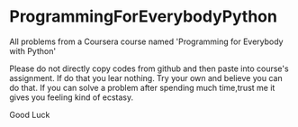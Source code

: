 # ProgrammingForEverybodyPython
All problems from a Coursera course named 'Programming for Everybody with Python'

Please do not directly copy codes from github and then paste into course's assignment. If do that you lear nothing. Try your own and believe you can do that. If you can solve a problem after spending much time,trust me it gives you feeling kind of ecstasy.


Good Luck
